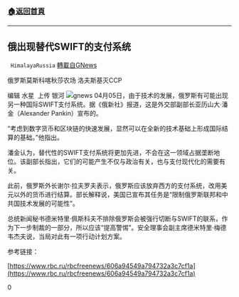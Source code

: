 ###  [:house:返回首頁](https://github.com/ourhimalayas/txt)
---

## 俄出现替代SWIFT的支付系统
` HimalayaRussia` [轉載自GNews](https://gnews.org/zh-hans/1052667/)

俄罗斯莫斯科喀秋莎农场 洛夫斯基灭CCP

编辑 水星  上传 银河
![]()![](https://gnews.org/wp-content/uploads/2021/02/p-1-7.jpg)gnews
04月05日，由于技术的发展，俄罗斯有可能出现另一种国际SWIFT支付系统。据《俄新社》报道，这是外交部副部长亚历山大·潘金（Alexander Pankin）宣布的。

“考虑到数字货币和区块链的快速发展，显然可以在全新的技术基础上形成国际结算的基础。”他指出。

潘金认为，替代性的SWIFT支付系统将更加先进，不会在这一领域占据垄断地位。该副部长指出，它们的可能产生不仅与政治有关，也与支付现代化的需要有关。

此前，俄罗斯外长谢尔·拉夫罗夫表示，俄罗斯应该放弃西方的支付系统，改用美元以外的货币进行结算。部长解释说，美国已宣布其任务是“限制俄罗斯联邦和中共国技术发展的可能性”。

总统新闻秘书德米特里·佩斯科夫不排除俄罗斯会被强行切断与SWIFT的联系，作为下一步制裁的一部分，所以应该“提高警惕”。安全理事会副主席德米特里·梅德韦杰夫说，当局对此有一项行动计划方案。

参考链接：

[https://www.rbc.ru/rbcfreenews/606a94549a794732a3c7cf1a](https://www.rbc.ru/rbcfreenews/606a94549a794732a3c7cf1a)

0
